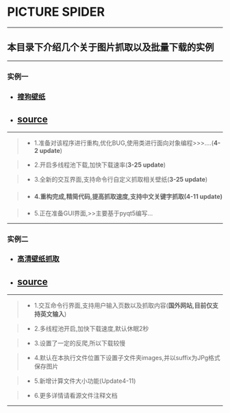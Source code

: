 # PICTURE SPIDER

---

## 本目录下介绍几个关于图片抓取以及批量下载的实例

---

### 实例一  

* ### [搜狗壁纸](https://pic.sogou.com/)

* ## [source](https://github.com/SunRelease/Spider_crawler/blob/master/Picture_spider/sougou_crawler.py)

----

>* 1.准备对该程序进行重构,优化BUG,使用类进行面向对象编程>>>....(**4-2 update**)

>* 2.开启多线程池下载,加快下载速率(**3-25 update**)

>* 3.全新的交互界面,支持命令行自定义抓取相关壁纸(**3-25 update**)

>* #### 4.重构完成,精简代码,提高抓取速度,支持中文关键字抓取(**4-11 update**)

>* 5.正在准备GUI界面,>>主要基于pyqt5编写...

---

### 实例二

* ### [高清壁纸抓取](https://unsplash.com/)

* ## [source](https://github.com/SunRelease/Spider_crawler/blob/master/Picture_spider/Image_spider.py)
----

>* 1.交互命令行界面,支持用户输入页数以及抓取内容(**国外网站,目前仅支持英文输入**)

>* 2.多线程池开启,加快下载速度,默认休眠2秒

>* 3.设置了一定的反爬,所以下载较慢

>* 4.默认在本执行文件位置下设置子文件夹images,并以suffix为JPg格式保存图片

>* 5.新增计算文件大小功能(Update4-11)

>* 6.更多详情请看源文件注释文档
----


